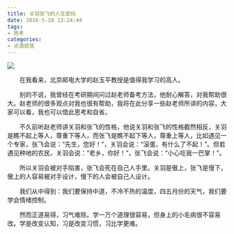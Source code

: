 ```yaml
---
title: 关羽张飞的人生密码
date: 2016-5-28 13:24:44
tags: 
- 思考
categories:
- 点滴感悟
---
```

  ![](/images/guanzhang.jpg)
 
　　在我看来，北京邮电大学的赵玉平教授是值得我学习的高人。

　　别的不说，我曾经在考研期间问过赵老师备考方法，他耐心解答，对我帮助很大。赵老师的很多观点对我也很有帮助，我将在此分享一些赵老师所讲的内容，大家可以看，我也可以借此思考和自省。

　　不久前听赵老师讲关羽和张飞的性格，他说关羽和张飞的性格截然相反，关羽是瞧不起上等人，尊重下等人，而张飞是瞧不起下等人，尊重上等人，比如遇见一个专家，张飞会说：“先生，您好！”，关羽会说：“滚蛋，有什么了不起！”。但若遇见种地的农民，关羽会说：“老乡，你好！”，张飞会说：“小心吃我一巴掌！”。

　　所以关羽会被对手陷害，张飞会死在自己人手里。关羽是傲上，张飞是慢下，傲上的人容易被对手设计，慢下的人会被自己人设计。

　　我们从中得到：我们要保持中道，不冷不热的温度，四五月份的天气，我们要学会情绪控制。

　　然而正道易得，习气难除。学一万个道理很容易，但身上的小毛病很不容易改。学是改变认知，习是改变习惯，习比学更难。
  



　　 
　　
　　